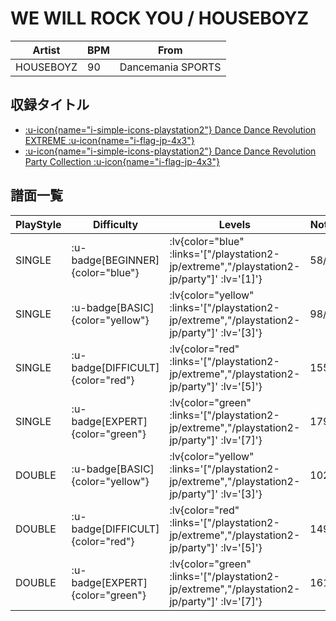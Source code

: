 # WE WILL ROCK YOU / HOUSEBOYZ

|Artist|BPM|From|
|------|---|----|
|HOUSEBOYZ|90|Dancemania SPORTS|

## 収録タイトル

- [ :u-icon{name="i-simple-icons-playstation2"} Dance Dance Revolution EXTREME :u-icon{name="i-flag-jp-4x3"} ](/playstation2-jp/extreme)
- [ :u-icon{name="i-simple-icons-playstation2"} Dance Dance Revolution Party Collection :u-icon{name="i-flag-jp-4x3"} ](/playstation2-jp/party)

## 譜面一覧

|PlayStyle|Difficulty|Levels|Notes|Movie|
|---------|----------|------|-----|-----|
|SINGLE| :u-badge[BEGINNER]{color="blue"} | :lv{color="blue" :links='["/playstation2-jp/extreme","/playstation2-jp/party"]' :lv='[1]'} |58/0||
|SINGLE| :u-badge[BASIC]{color="yellow"} | :lv{color="yellow" :links='["/playstation2-jp/extreme","/playstation2-jp/party"]' :lv='[3]'} |98/1||
|SINGLE| :u-badge[DIFFICULT]{color="red"} | :lv{color="red" :links='["/playstation2-jp/extreme","/playstation2-jp/party"]' :lv='[5]'} |155/8||
|SINGLE| :u-badge[EXPERT]{color="green"} | :lv{color="green" :links='["/playstation2-jp/extreme","/playstation2-jp/party"]' :lv='[7]'} |179/4||
|DOUBLE| :u-badge[BASIC]{color="yellow"} | :lv{color="yellow" :links='["/playstation2-jp/extreme","/playstation2-jp/party"]' :lv='[3]'} |102/1||
|DOUBLE| :u-badge[DIFFICULT]{color="red"} | :lv{color="red" :links='["/playstation2-jp/extreme","/playstation2-jp/party"]' :lv='[5]'} |149/2||
|DOUBLE| :u-badge[EXPERT]{color="green"} | :lv{color="green" :links='["/playstation2-jp/extreme","/playstation2-jp/party"]' :lv='[7]'} |161/9||
